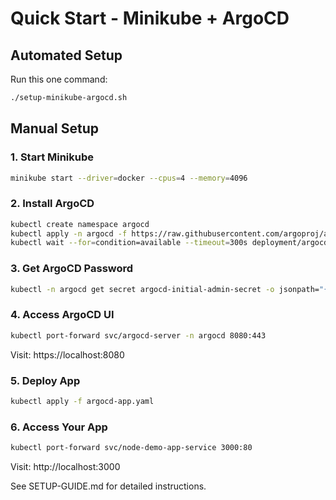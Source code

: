 # Quick Start - Minikube + ArgoCD

## Automated Setup

Run this one command:

```bash
./setup-minikube-argocd.sh
```

## Manual Setup

### 1. Start Minikube
```bash
minikube start --driver=docker --cpus=4 --memory=4096
```

### 2. Install ArgoCD
```bash
kubectl create namespace argocd
kubectl apply -n argocd -f https://raw.githubusercontent.com/argoproj/argo-cd/stable/manifests/install.yaml
kubectl wait --for=condition=available --timeout=300s deployment/argocd-server -n argocd
```

### 3. Get ArgoCD Password
```bash
kubectl -n argocd get secret argocd-initial-admin-secret -o jsonpath="{.data.password}" | base64 -d; echo
```

### 4. Access ArgoCD UI
```bash
kubectl port-forward svc/argocd-server -n argocd 8080:443
```
Visit: https://localhost:8080

### 5. Deploy App
```bash
kubectl apply -f argocd-app.yaml
```

### 6. Access Your App
```bash
kubectl port-forward svc/node-demo-app-service 3000:80
```
Visit: http://localhost:3000

See SETUP-GUIDE.md for detailed instructions.
